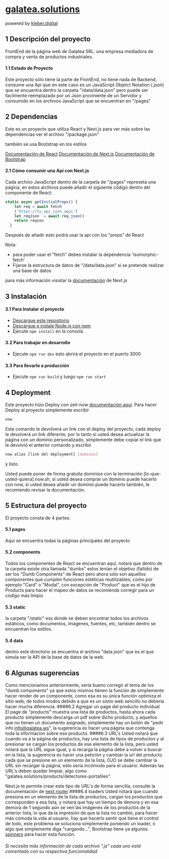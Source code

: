 # [galatea.solutions](https://galatea.solutions)
powered by [kleber.digital](https://nodesource.com/products/nsolid)

## 1 Descripción del proyecto

FrontEnd de la página web de Galatea SRL: una empresa mediadora de compra y venta de productos industriales.

#### 1.1 Estado de Proyecto

Este proyecto sólo tiene la parte de FrontEnd, no tiene nada de Backend, consume una Api que en este caso es un JavaScript Objetct Notation (.json) que se encuentra dentro la carpeta "/data/data.json" pero puede ser facilmente reemplazado por un Json proviniente de un Servidor y consumido en los archivos JavaScript que se encuentran en "/pages"


## 2 Dependencias

Este es un proyecto que utiliza React y Next.js
para ver más sobre las dependencias ver el archivo "/package.json"

también se usa Bootstrap en los estilos

[Documentación de React](https://reactjs.org/docs)
[Documentación de Next.js](https://nextjs.org/docs/)
[Documentación de Bootstrap](https://getbootstrap.com/docs/)


#### 2.1 Cómo consumir una Api con Next.js

Cada archivo JavaScript dentro de la carpeta de "/pages" represeta una página, en estos archivos puede añadir el siguiente código dentro del componente de React: 
```js
static async getInitialProps() {
    let req = await fetch
    ('https://tu_api_json_aqui')
    let reqJson  = await req.json()
    return reqson 
  }
```
Después de añadir esto podrá usar la api con los "props" de React

Nota: 
* para poder usar el "fetch" debes instalar la dependencia 'isomorphic-fetch'
* Fijarse la estructura de datos de "/data/data.json" si se pretende realizar una base de datos

para más información visistar la [documentación](https://nextjs.org/docs/) de Next.js

## 3 Instalación

#### 3.1 Para Instalar el proyecto 
* [Descargue este repositorio](https://github.com/SuperKleber/galatea)
* [Descargue e instale Node.js con npm](https://nodejs.org/es/)
* Ejecute ``` npm install ``` en la consola

#### 3.2 Para trabajar en desarrollo
* Ejecute ``` npm run dev ``` 
esto abrirá el proyecto en el puerto 3000

#### 3.3 Para llevarlo a producción
* Ejecute ``` npm run build ``` 
y luego ``` npm run start ``` 

## 4 Deployment
Este proyecto hizo Deploy con zeit-now [documentación aquí](https://zeit.co/docs).
Para hacer Deploy al proyecto simplemente escribir 
```sh 
now 
``` 
Este comando le devolverá un link con el deploy del proyecto, cada deploy le devolverá un link diferente,
por lo tanto si usted desea actualizar la página con un
dominio personalizado, simplemente debe copiar el link que  le devolvió el anterior comando y escribir
```sh 
now alias [link del deployment] [dominio]
``` 
y listo.

Usted puede poner de forma gratuita dominios con la terminación [lo-que-usted-quiera].now.sh,
si usted desea comprar un dominio puede hacerlo con now,
si usted desea añadir un dominio puede hacerlo también, 
le recomiendo revisar la documentación.

## 5 Estructura del proyecto

El proyecto consta de 4 partes:
#### 5.1 pages
Aquí se encuentra todas la páginas principales del proyecto
#### 5.2 components
Todos los componentes de React se encuentran aquí, notará que dentro de la carpeta existe otra llamada "dumbs" estos tenían el objetivo (fallido) de ser los "Dumb Components" de React pero ahora sólo son aquellos componentes que cumplen funciones estéticas reutilizables, como por ejemplo "Card" o "Modal", con excepción de "Product" que es el hijo de Products para hacer el mapeo de datos se recomienda corregir para un código más limpio
#### 5.3 static
la carpeta "/static" ess donde se deben encontrar todos los archivos estáticos, como documentos, imágenes, fuentes, etc, también dentro se encuentran los estilos.

#### 5.4 data
dentro este directorio se encuentra el archivo "data.json" que es el que simula ser la API de la base de datos de la web.

## 6 Algunas sugerencias
Como mencionamos anteriormente, sería bueno corregir el tema de los "dumb components" ya que estos mismos tienen la función de simplemente hacer render de un componente, como esa es su única función optimiza el sitio web, de todos modos debido a que es un sistio web sencillo no debería hacer mucha diferencia.
####6.2 Agregar un page del producto individual
El page de "products" muestra una lista de productos, hasta ahora cada producto simplemente descarga un pdf sobre dicho producto, y aquellos que no tienen un documento asignado, simplemente hay un botón de "pedir info info@galatea.ws", la sugerencia es hacer una página que contenga toda la información sobre ese producto.
####6.3 URL's
Usted notará que cuando va a la página de productos, hay una lista de tipos de productos y al presionar se cargan los productos de ese elemento de la lista, pero usted notará que la URL sigue igual, y si recarga la página debe a volver a buscar en la lista, la sugerencia es hacer una petición y cambiar la url del producto cada que se presione en un elemento de la lista, OJO se debe cambiar la URL sin recargar la página, esto sería incómodo para el usuario. 
Además las URL's deben quedar limpiar, algo como "galatea.solutions/products/detectores-portatiles".

Next.js te permite crear este tipo de URL's de forma sencilla, consulte la documentación de [next router](https://nextjs.org/learn/basics/clean-urls-with-route-masking)
####6.4 loaders
Usted notará que cuando presiona en un elemento de la lista de productos, cargan los productos que corresponden a esa lista, y notará que hay un tiempo de demora y en esa demora de 1 segundo aún se ven las imágenes de los productos de la anterior lista, lo que da la impresión de que la lista no cambió, para hacer más cómoda la vida al usuario, hay que hacerlo sentir que tiene el control de todo, este problema se soluciona simplemente poniendo un loader, o algo que simplemente diga "cargando...", Bootstrap tiene ya algunos [spinners](https://getbootstrap.com/docs/4.3/components/spinners/) para hacer esta función.


###### Si necesita más información de cada archivo ".js" cada uno está comentado con su respectiva funcionalidad
